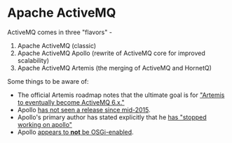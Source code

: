 # Apache ActiveMQ

ActiveMQ comes in three "flavors" -

1. Apache ActiveMQ (classic)
2. Apache ActiveMQ Apollo (rewrite of ActiveMQ core for improved scalability)
3. Apache ActiveMQ Artemis (the merging of ActiveMQ and HornetQ)

Some things to be aware of:

- The official Artemis roadmap notes that the ultimate goal is for
  ["Artemis to eventually become ActiveMQ 6.x."](
  http://activemq.apache.org/activemq-artemis-roadmap.html)
- Apollo [has not seen a release since mid-2015](
  https://github.com/apache/activemq-apollo/releases).
- Apollo's primary author has stated explicitly that he
  [has "stopped working on apollo"](
  http://activemq.2283324.n4.nabble.com/Future-of-Apollo-td4694644.html)
- Apollo [appears to **not** be OSGi-enabled](
  http://activemq.2283324.n4.nabble.com/OSGi-support-for-Apollo-td4663953.html).

